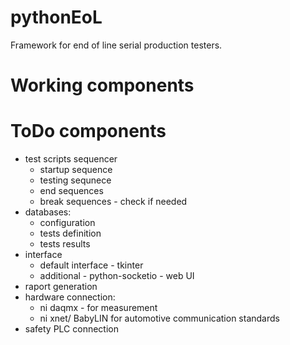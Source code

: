 # pythonEoL
Framework for end of line serial production testers.

# Working components

# ToDo components
  - test scripts sequencer
    - startup sequence
    - testing sequnece
    - end sequences
    - break sequences - check if needed
  - databases:
    - configuration
    - tests definition
    - tests results
  - interface
    - default interface - tkinter
    - additional - python-socketio - web UI
  - raport generation
  - hardware connection:
    - ni daqmx - for measurement
    - ni xnet/ BabyLIN for automotive communication standards
  - safety PLC connection 
